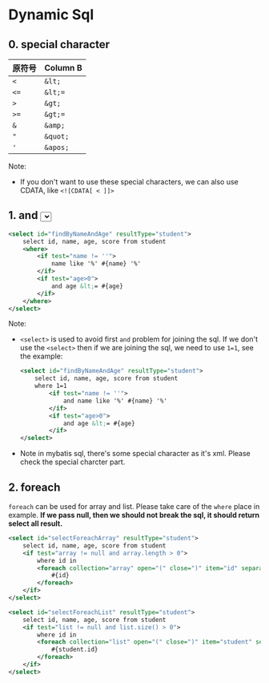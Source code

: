 # Dynamic Sql

## 0. special character

原符号	 | Column B
---------|----------
 `<`     | `&lt;`
 `<=`    | `&lt;=`
 `>`     | `&gt;`
 `>=`    | `&gt;=`
 `&`     | `&amp;`
 `"`     | `&quot;`
 `'`     | `&apos;`

 Note:

 -  If you don't want to use these special characters, we can also use CDATA, like `<![CDATA[ < ]]>`


## 1. <if> and <select>

```xml
<select id="findByNameAndAge" resultType="student">
    select id, name, age, score from student
    <where>
        <if test="name != ''">
            name like '%' #{name} '%'
        </if>
        <if test="age>0">
            and age &lt;= #{age}
        </if>
    </where>
</select>
```

Note:

-   `<select>` is used to avoid first `and` problem for joining the sql. If we don't use the `<select>` then if we are joining the sql, we need to use `1=1`, see the example:

    ```xml
    <select id="findByNameAndAge" resultType="student">
        select id, name, age, score from student
        where 1=1
            <if test="name != ''">
                and name like '%' #{name} '%'
            </if>
            <if test="age>0">
                and age &lt;= #{age}
            </if>
    </select>
    ```
-   Note in mybatis sql, there's some special character as it's xml. Please check the special charcter part.

## 2. foreach

`foreach` can be used for array and list. Please take care of the `where` place in example. **If we pass null, then we should not break the sql, it should return select all result.**

```xml (array example)
<select id="selectForeachArray" resultType="student">
    select id, name, age, score from student
    <if test="array != null and array.length > 0">
        where id in
        <foreach collection="array" open="(" close=")" item="id" separator="," >
            #{id}
        </foreach>
    </if>
</select>
```

```xml (list example)
<select id="selectForeachList" resultType="student">
    select id, name, age, score from student
    <if test="list != null and list.size() > 0">
        where id in
        <foreach collection="list" open="(" close=")" item="student" separator=",">
            #{student.id}
        </foreach>
    </if>
</select>
```